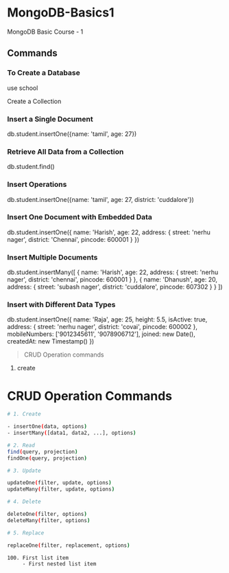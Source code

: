 # MongoDB-Basics1
MongoDB Basic Course - 1

## Commands

### To Create a Database

use school

Create a Collection

 ### Insert a Single Document

db.student.insertOne({name: 'tamil', age: 27})

### Retrieve All Data from a Collection

db.student.find()


### Insert Operations

db.student.insertOne({name: 'tamil', age: 27, district: 'cuddalore'})


### Insert One Document with Embedded Data

db.student.insertOne({
  name: 'Harish',
  age: 22,
  address: {
    street: 'nerhu nager',
    district: 'Chennai',
    pincode: 600001
  }
})

### Insert Multiple Documents

db.student.insertMany([
  {
    name: 'Harish',
    age: 22,
    address: {
      street: 'nerhu nager',
      district: 'chennai',
      pincode: 600001
    }
  },
  {
    name: 'Dhanush',
    age: 20,
    address: {
      street: 'subash nager',
      district: 'cuddalore',
      pincode: 607302
    }
  }
])

### Insert with Different Data Types


db.student.insertOne({
  name: 'Raja',
  age: 25,
  height: 5.5,
  isActive: true,
  address: {
    street: 'nerhu nager',
    district: 'covai',
    pincode: 600002
  },
  mobileNumbers: ['9012345611', '9078906712'],
  joined: new Date(),
  createdAt: new Timestamp()
})


> CRUD Operation commands
1. create



# CRUD Operation Commands

```bash
# 1. Create

- insertOne(data, options)
- insertMany([data1, data2, ...], options)

# 2. Read
find(query, projection)
findOne(query, projection)

# 3. Update

updateOne(filter, update, options)
updateMany(filter, update, options)

# 4. Delete

deleteOne(filter, options)
deleteMany(filter, options)

# 5. Replace

replaceOne(filter, replacement, options)

100. First list item
     - First nested list item




